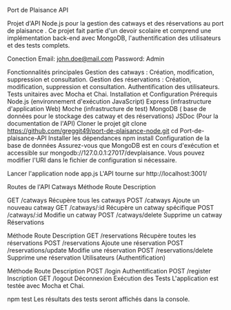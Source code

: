 Port de Plaisance API

Projet d'API Node.js pour la gestion des catways et des réservations au port de plaisance . Ce projet fait partie d'un devoir scolaire et comprend une implémentation back-end avec MongoDB, l'authentification des utilisateurs et des tests complets.



Conection
Email: john.doe@mail.com
Password: Admin

Fonctionnalités principales
Gestion des catways : Création, modification, suppression et consultation.
Gestion des réservations : Création, modification, suppression et consultation.
Authentification des utilisateurs.
Tests unitaires avec Mocha et Chai.
Installation et Configuration
Prérequis
Node.js (environnement d'exécution JavaScript)
Express (infrastructure d'application Web)
Moche (infrastructure de test)
MongoDB ( base de données pour le stockage des catway et des réservations)
JSDoc (Pour la documentation de l'API)
Cloner le projet
git clone https://github.com/greggit49/port-de-plaisance-node.git
cd Port-de-plaisance-API
Installer les dépendances
npm install
Configuration de la base de données
Assurez-vous que MongoDB est en cours d'exécution et accessible sur mongodb://127.0.0.1:27017/devplaisance. Vous pouvez modifier l'URI dans le fichier de configuration si nécessaire.

Lancer l'application
node app.js
L'API tourne sur http://localhost:3001/

Routes de l'API
Catways
Méthode	Route	Description

GET	/catways	Récupère tous les catways
POST	/catways	Ajoute un nouveau catway
GET	/catways/:id	Récupère un catway spécifique
POST	/catways/:id	Modifie un catway
POST	/catways/delete	Supprime un catway
Réservations

Méthode	Route	Description
GET	/reservations	Récupère toutes les réservations
POST	/reservations	Ajoute une réservation
POST	/reservations/update	Modifie une réservation
POST	/reservations/delete	Supprime une réservation
Utilisateurs (Authentification)

Méthode	Route	Description
POST	/login	Authentification
POST	/register	Inscription
GET	/logout	Déconnexion
Exécution des Tests
L'application est testée avec Mocha et Chai.

npm test
Les résultats des tests seront affichés dans la console.
